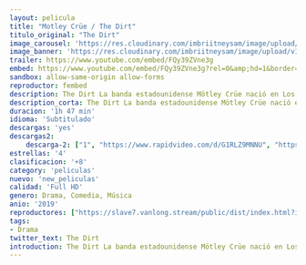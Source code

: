 ```yaml
---
layout: pelicula
title: "Motley Crüe / The Dirt"
titulo_original: "The Dirt"
image_carousel: 'https://res.cloudinary.com/imbriitneysam/image/upload/v1555982124/dirt-poster-min.jpg'
image_banner: 'https://res.cloudinary.com/imbriitneysam/image/upload/v1555982125/DIRT-BANNER-min.jpg'
trailer: https://www.youtube.com/embed/FQy39ZVne3g
embed: https://www.youtube.com/embed/FQy39ZVne3g?rel=0&amp;hd=1&border=0&wmode=opaque&enablejsapi=1&modestbranding=1&controls=1&showinfo=1
sandbox: allow-same-origin allow-forms
reproductor: fembed
description: The Dirt La banda estadounidense Mötley Crüe nació en Los Ángeles, California, en la década de los 80. En su ascenso al estrellato se convertirían en la banda de rock duro más importante de los ochenta, y en un ejemplo de estrellas de rock descerebradas y salvajes. Eso sí, sus componentes pasaron por diversas tragedias como el accidente automovilístico en 1984 del cantante Vince Neil que mató al batería de Hanoi Rocks, Nicholas ‘Razzle’ Dingley, además de la adicción a la heroína del bajista y compositor Nikki Sixx o la enfermedad degenerativa de los huesos del guitarrista Mick Mars.
description_corta: The Dirt La banda estadounidense Mötley Crüe nació en Los Ángeles, California, en la década de los 80. En su ascenso al estrellato se convertirían en la banda de rock duro más importante de los ochenta, y en un ejemplo de estrellas de rock...
duracion: '1h 47 min'
idioma: 'Subtitulado'
descargas: 'yes'
descargas2:
    descarga-2: ["1", "https://www.rapidvideo.com/d/G1RLZ9MNNU", "https://www.google.com/s2/favicons?domain=www.rapidvideo.com","RapidVideo","https://res.cloudinary.com/imbriitneysam/image/upload/v1541473684/mexico.png", "Latino", "Full HD"]
estrellas: '4'
clasificacion: '+8'
category: 'peliculas'
nuevo: 'new_peliculas'
calidad: 'Full HD'
genero: Drama, Comedia, Música
anio: '2019'
reproductores: ["https://slave7.vanlong.stream/public/dist/index.html?id=dc35ad46813169518964a99b09a0a290&sub=https%3A%2F%2Fsub.cuevana2.io%2Fvtt-sub%2Fsub7%2FThe.Dirt.2019.vtt"]
tags:
- Drama
twitter_text: The Dirt
introduction: The Dirt La banda estadounidense Mötley Crüe nació en Los Ángeles, California, en la década de los 80. En su ascenso al estrellato se convertirían en la banda de rock duro más importante de los ochenta, y en un ejemplo de estrellas de rock..
---
```



 








